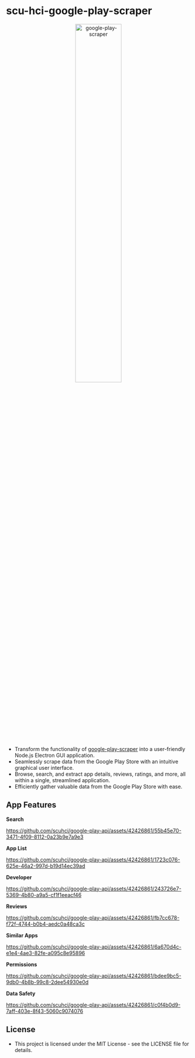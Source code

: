 # scu-hci-google-play-scraper

<p align="center">
  <img src="https://github.com/scuhci/google-play-api/assets/42426861/3b281c74-bb3c-4eaa-b2ba-3864ac12e121" width="50%" alt="google-play-scraper">
</p>

- Transform the functionality of [google-play-scraper](https://github.com/facundoolano/google-play-scraper/) into a user-friendly Node.js Electron GUI application.
- Seamlessly scrape data from the Google Play Store with an intuitive graphical user interface.
- Browse, search, and extract app details, reviews, ratings, and more, all within a single, streamlined application. 
- Efficiently gather valuable data from the Google Play Store with ease.

## App Features

**Search** 
  
https://github.com/scuhci/google-play-api/assets/42426861/55b45e70-3471-4f09-8112-0a23b9e7a9e3

**App List**

https://github.com/scuhci/google-play-api/assets/42426861/1723c076-625e-46a2-997d-b19d14ec39ad

**Developer** 
 
https://github.com/scuhci/google-play-api/assets/42426861/243726e7-5369-4b80-a9a5-cf1f1eeacf46

**Reviews**

https://github.com/scuhci/google-play-api/assets/42426861/fb7cc678-f72f-4744-b0b4-aedc0a48ca3c

**Similar Apps**
  
https://github.com/scuhci/google-play-api/assets/42426861/6a670d4c-e1e4-4ae3-82fe-a095c8e95896

**Permissions**
   
https://github.com/scuhci/google-play-api/assets/42426861/bdee9bc5-9db0-4b8b-99c8-2dee54930e0d

**Data Safety**
 
https://github.com/scuhci/google-play-api/assets/42426861/c0f4b0d9-7aff-403e-8f43-5060c9074076

## License

- This project is licensed under the MIT License - see the LICENSE file for details. 
